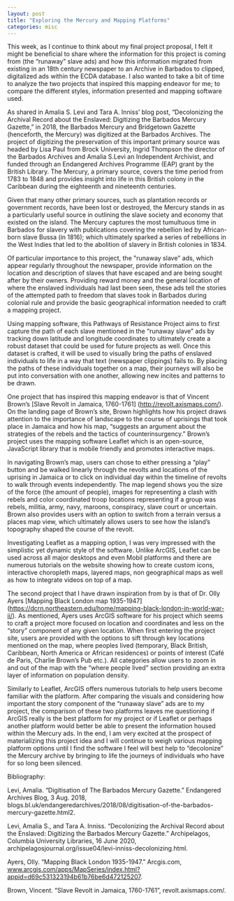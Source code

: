 ```yaml
---
layout: post
title: "Exploring the Mercury and Mapping Platforms"
categories: misc
---
```


This week, as I continue to think about my final project proposal, I felt it might be beneficial to share where the information for this project is coming from (the “runaway” slave ads) and how this information migrated from existing in an 18th century newspaper to an Archive in Barbados to clipped, digitalized ads within the ECDA database. I also wanted to take a bit of time to analyze the two projects that inspired this mapping endeavor for me; to compare the different styles, information presented and mapping software used.  

As shared in Amalia S. Levi and Tara A. Inniss’ blog post, “Decolonizing the Archival Record about the Enslaved: Digitizing the Barbados Mercury Gazette,” in 2018, the Barbados Mercury and Bridgetown Gazette (henceforth, the Mercury) was digitized at the Barbados Archives. The project of digitizing the preservation of this important primary source was headed by Lisa Paul from Brock University, Ingrid Thompson the director of the Barbados Archives and Amalia S.Levi an Independent Archivist, and funded through an Endangered Archives Programme (EAP) grant by the British Library. The Mercury, a primary source, covers the time period from 1783 to 1848 and provides insight into life in this British colony in the Caribbean during the eighteenth and nineteenth centuries.

 Given that many other primary sources, such as plantation records or government records, have been lost or destroyed, the Mercury stands in as a particularly useful source in outlining the slave society and economy that existed on the island. The Mercury captures the most tumultuous time in Barbados for slavery with publications covering the rebellion led by African-born slave Bussa (in 1816); which ultimately sparked a series of rebellions in the West Indies that led to the abolition of slavery in British colonies in 1834. 

Of particular importance to this project, the "runaway slave" ads, which appear regularly throughout the newspaper, provide information on the location and description of slaves that have escaped and are being sought after by their owners. Providing reward money and the general location of where the enslaved individuals had last been seen, these ads tell the stories of the attempted path to freedom that slaves took in Barbados during colonial rule and provide the basic geographical information needed to craft a mapping project. 

Using mapping software, this Pathways of Resistance Project aims to first capture the path of each slave mentioned in the “runaway slave” ads by tracking down latitude and longitude coordinates to ultimately create a robust dataset that could be used for future projects as well. Once this dataset is crafted, it will be used to visually bring the paths of enslaved individuals to life in a way that text (newspaper clippings) fails to. By placing the paths of these individuals together on a map, their journeys will also be put into conversation with one another, allowing new incites and patterns to be drawn. 

One project that has inspired this mapping endeavor is that of Vincent Brown’s [Slave Revolt in Jamaica, 1760-1761] (http://revolt.axismaps.com/). On the landing page of Brown’s site, Brown highlights how his project draws attention to the importance of landscape to the course of uprisings that took place in Jamaica and how his map, “suggests an argument about the strategies of the rebels and the tactics of counterinsurgency.” Brown’s project uses the mapping software Leaflet which is an open-source, JavaScript library that is mobile friendly and promotes interactive maps.

In navigating Brown’s map, users can chose to either pressing a “play” button and be walked linearly through the revolts and locations of the uprising in Jamaica or to click on individual day within the timeline of revolts to walk through events independently. The map legend shows you the size of the force (the amount of people), images for representing a clash with rebels and color coordinated troop locations representing if a group was rebels, militia, army, navy, maroons, conspiracy, slave court or uncertain. Brown also provides users with an option to switch from a terrain versus a places map view, which ultimately allows users to see how the island’s topography shaped the course of the revolt. 

Investigating Leaflet as a mapping option, I was very impressed with the simplistic yet dynamic style of the software. Unlike ArcGIS, Leaflet can be used across all major desktops and even Mobil platforms and there are numerous tutorials on the website showing how to create custom icons, interactive choropleth maps, layered maps, non geographical maps as well as how to integrate videos on top of a map.

The second project that I have drawn inspiration from by is that of Dr. Olly Ayers [Mapping Black London map 1935-1947] (https://dcrn.northeastern.edu/home/mapping-black-london-in-world-war-ii/). As mentioned, Ayers uses ArcGIS software for his project which seems to craft a project more focused on location and coordinates and less on the “story” component of any given location. When first entering the project site, users are provided with the options to sift through key locations mentioned on the map, where peoples lived (temporary, Black British, Caribbean, North America or African residences) or points of interest (Café de Paris, Charlie Brown’s Pub etc.). All categories allow users to zoom in and out of the map with the “where people lived” section providing an extra layer of information on population density. 

Similarly to Leaflet, ArcGIS offers numerous tutorials to help users become familiar with the platform. After comparing the visuals and considering how important the story component of the “runaway slave” ads are to my project, the comparison of these two platforms leaves me questioning if ArcGIS really is the best platform for my project or if Leaflet or perhaps another platform would better be able to present the information housed within the Mercury ads. In the end, I am very excited at the prospect of materializing this project idea and I will continue to weigh various mapping platform options until I find the software I feel will best help to “decolonize” the Mercury archive by bringing to life the journeys of individuals who have for so long been silenced. 

Bibliography:

Levi, Amalia. “Digitisation of The Barbados Mercury Gazette.” Endangered Archives Blog, 3 Aug. 2018, blogs.bl.uk/endangeredarchives/2018/08/digitisation-of-the-barbados-mercury-gazette.html2. 

Levi, Amalia S., and Tara A. Inniss. “Decolonizing the Archival Record about the Enslaved: Digitizing the Barbados Mercury Gazette.” Archipelagos, Columbia University Libraries, 16 June 2020, archipelagosjournal.org/issue04/levi-inniss-decolonizing.html. 

Ayers, Olly. “Mapping Black London 1935-1947.” Arcgis.com, www.arcgis.com/apps/MapSeries/index.html?appid=d69c531323194b61b76be6d472125207. 

Brown, Vincent. “Slave Revolt in Jamaica, 1760-1761”, revolt.axismaps.com/. 

